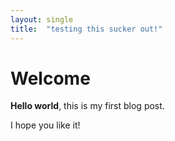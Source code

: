 ```yaml
---
layout: single
title:  "testing this sucker out!"
---
```


# Welcome

**Hello world**, this is my first blog post.

I hope you like it!
